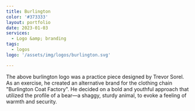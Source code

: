 ```yaml
---
title: Burlington 
color: '#373333'
layout: portfolio
date: 2023-01-03
services: 
  - Logo &amp; branding
tags: 
  - logos
logo: '/assets/img/logos/burlington.svg'

---
```


The above burlington logo was a practice piece designed by Trevor Sorel. As an exercise, he created an alternative brand for the clothing chain "Burlington Coat Factory". He decided on a bold and youthful approach that utilized the profile of a bear&mdash;a shaggy, sturdy animal, to evoke a feeling of warmth and security. 